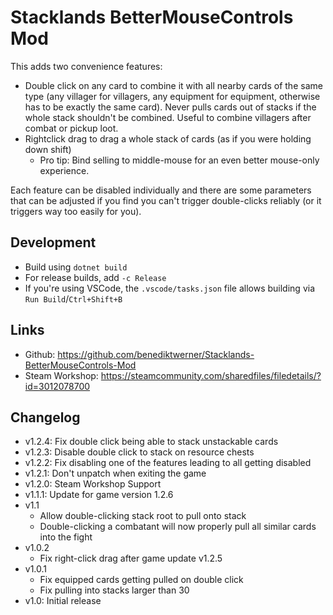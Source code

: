 # Stacklands BetterMouseControls Mod

This adds two convenience features:

- Double click on any card to combine it with all nearby cards of the same type (any villager for villagers, any equipment for equipment, otherwise has to be exactly the same card). Never pulls cards out of stacks if the whole stack shouldn't be combined. Useful to combine villagers after combat or pickup loot.
- Rightclick drag to drag a whole stack of cards (as if you were holding down shift)
  - Pro tip: Bind selling to middle-mouse for an even better mouse-only experience.

Each feature can be disabled individually and there are some parameters that can be adjusted if you find you can't trigger double-clicks reliably (or it triggers way too easily for you).

## Development

- Build using `dotnet build`
- For release builds, add `-c Release`
- If you're using VSCode, the `.vscode/tasks.json` file allows building via `Run Build`/`Ctrl+Shift+B`

## Links

- Github: https://github.com/benediktwerner/Stacklands-BetterMouseControls-Mod
- Steam Workshop: https://steamcommunity.com/sharedfiles/filedetails/?id=3012078700

## Changelog

- v1.2.4: Fix double click being able to stack unstackable cards
- v1.2.3: Disable double click to stack on resource chests
- v1.2.2: Fix disabling one of the features leading to all getting disabled
- v1.2.1: Don't unpatch when exiting the game
- v1.2.0: Steam Workshop Support
- v1.1.1: Update for game version 1.2.6
- v1.1
  - Allow double-clicking stack root to pull onto stack
  - Double-clicking a combatant will now properly pull all similar cards into the fight
- v1.0.2
  - Fix right-click drag after game update v1.2.5
- v1.0.1
  - Fix equipped cards getting pulled on double click
  - Fix pulling into stacks larger than 30
- v1.0: Initial release
